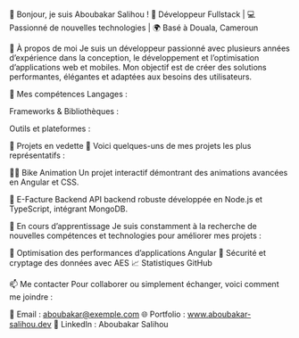 👋 Bonjour, je suis Aboubakar Salihou !
🎯 Développeur Fullstack | 💻 Passionné de nouvelles technologies | 🌍 Basé à Douala, Cameroun

🚀 À propos de moi
Je suis un développeur passionné avec plusieurs années d’expérience dans la conception, le développement et l’optimisation d’applications web et mobiles. Mon objectif est de créer des solutions performantes, élégantes et adaptées aux besoins des utilisateurs.

🔧 Mes compétences
Langages :

Frameworks & Bibliothèques :

Outils et plateformes :

🌟 Projets en vedette
📌 Voici quelques-uns de mes projets les plus représentatifs :

🚴‍♂️ Bike Animation
Un projet interactif démontrant des animations avancées en Angular et CSS.

💼 E-Facture Backend
API backend robuste développée en Node.js et TypeScript, intégrant MongoDB.

🌱 En cours d’apprentissage
Je suis constamment à la recherche de nouvelles compétences et technologies pour améliorer mes projets :

🔧 Optimisation des performances d’applications Angular
🔐 Sécurité et cryptage des données avec AES
📈 Statistiques GitHub


📫 Me contacter
Pour collaborer ou simplement échanger, voici comment me joindre :

📧 Email : aboubakar@exemple.com
🌐 Portfolio : www.aboubakar-salihou.dev
🔗 LinkedIn : Aboubakar Salihou
